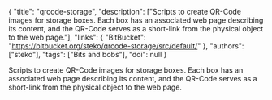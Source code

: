 {
  "title": "qrcode-storage",
  "description": ["Scripts to create QR-Code images for storage boxes. Each box has an associated web page describing its content, and the QR-Code serves as a short-link from the physical object to the web page."],
  "links": {
    "BitBucket": "https://bitbucket.org/steko/qrcode-storage/src/default/"
  },
  "authors": ["steko"],
  "tags": ["Bits and bobs"],
  "doi": null
}

<!-- Generated by csv2md.R – do not edit by hand -->

Scripts to create QR-Code images for storage boxes. Each box has an associated web page describing its content, and the QR-Code serves as a short-link from the physical object to the web page.